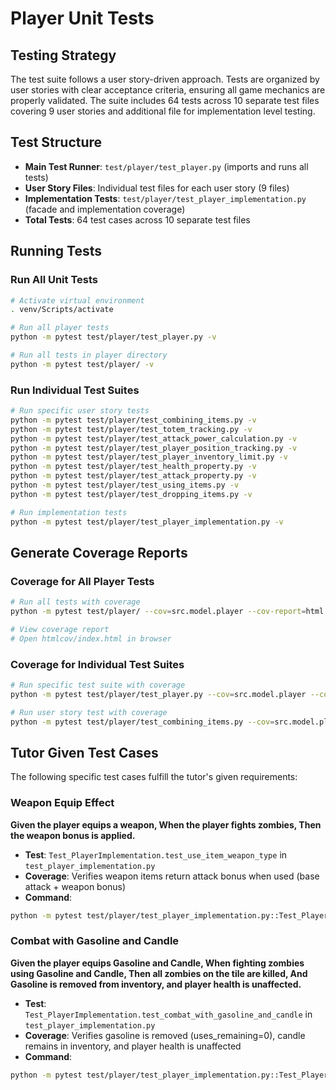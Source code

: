 # Player Unit Tests

## Testing Strategy

The test suite follows a user story-driven approach. 
Tests are organized by user stories with clear acceptance criteria, ensuring all game mechanics are properly validated. 
The suite includes 64 tests across 10 separate test files covering 9 user stories and additional file for implementation level testing.

## Test Structure
- **Main Test Runner**: `test/player/test_player.py` (imports and runs all tests)
- **User Story Files**: Individual test files for each user story (9 files)
- **Implementation Tests**: `test/player/test_player_implementation.py` (facade and implementation coverage)
- **Total Tests**: 64 test cases across 10 separate test files

## Running Tests

### Run All Unit Tests
```bash
# Activate virtual environment
. venv/Scripts/activate

# Run all player tests
python -m pytest test/player/test_player.py -v

# Run all tests in player directory
python -m pytest test/player/ -v
```

### Run Individual Test Suites
```bash
# Run specific user story tests
python -m pytest test/player/test_combining_items.py -v
python -m pytest test/player/test_totem_tracking.py -v
python -m pytest test/player/test_attack_power_calculation.py -v
python -m pytest test/player/test_player_position_tracking.py -v
python -m pytest test/player/test_player_inventory_limit.py -v
python -m pytest test/player/test_health_property.py -v
python -m pytest test/player/test_attack_property.py -v
python -m pytest test/player/test_using_items.py -v
python -m pytest test/player/test_dropping_items.py -v

# Run implementation tests
python -m pytest test/player/test_player_implementation.py -v
```

## Generate Coverage Reports

### Coverage for All Player Tests
```bash
# Run all tests with coverage
python -m pytest test/player/ --cov=src.model.player --cov-report=html

# View coverage report
# Open htmlcov/index.html in browser
```

### Coverage for Individual Test Suites
```bash
# Run specific test suite with coverage
python -m pytest test/player/test_player.py --cov=src.model.player --cov-report=html

# Run user story test with coverage
python -m pytest test/player/test_combining_items.py --cov=src.model.player --cov-report=html
```

## Tutor Given Test Cases

The following specific test cases fulfill the tutor's given requirements:

### Weapon Equip Effect
**Given the player equips a weapon, When the player fights zombies, Then the weapon bonus is applied.**
- **Test**: `Test_PlayerImplementation.test_use_item_weapon_type` in `test_player_implementation.py`
- **Coverage**: Verifies weapon items return attack bonus when used (base attack + weapon bonus)
- **Command**: 
```bash
python -m pytest test/player/test_player_implementation.py::Test_PlayerImplementation::test_use_item_weapon_type -v
```

### Combat with Gasoline and Candle  
**Given the player equips Gasoline and Candle, When fighting zombies using Gasoline and Candle, Then all zombies on the tile are killed, And Gasoline is removed from inventory, and player health is unaffected.**
- **Test**: `Test_PlayerImplementation.test_combat_with_gasoline_and_candle` in `test_player_implementation.py`
- **Coverage**: Verifies gasoline is removed (uses_remaining=0), candle remains in inventory, and player health is unaffected
- **Command**: 
```bash
python -m pytest test/player/test_player_implementation.py::Test_PlayerImplementation::test_combat_with_gasoline_and_candle -v
```